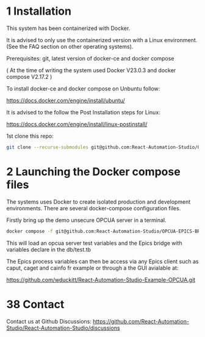 # 1 Installation
This system has been containerized with Docker.

It is advised to only use the containerized version with a Linux environment. (See the FAQ section on other operating systems).


Prerequisites: git, latest version of docker-ce and docker compose 

( At the time of writing the system used Docker V23.0.3 and docker compose V2.17.2 )

To install docker-ce  and docker compose on Unbuntu follow:

https://docs.docker.com/engine/install/ubuntu/

It is advised to the follow the Post Installation steps for Linux:

https://docs.docker.com/engine/install/linux-postinstall/


1st clone this repo:

```bash
git clone --recurse-submodules git@github.com:React-Automation-Studio/OPCUA-EPICS-BRIDGE.git

```


# 2 Launching the Docker compose files
The systems uses Docker to create isolated production and development environments. There are several docker-compose configuration files.


Firstly bring up the demo unsecure OPCUA server in a terminal.

```bash
docker compose -f git@github.com:React-Automation-Studio/OPCUA-EPICS-BRIDGE.git up --build
```

This will load an opcua  server test variables and the Epics bridge with variables declare in the db/test.tb

The Epics process variables can then be access via any Epics client such as caput, caget and cainfo fr example or through a  the GUI avialable at:

https://github.com/wduckitt/React-Automation-Studio-Example-OPCUA.git




# 38 Contact

Contact us at Github Discussions: https://github.com/React-Automation-Studio/React-Automation-Studio/discussions
